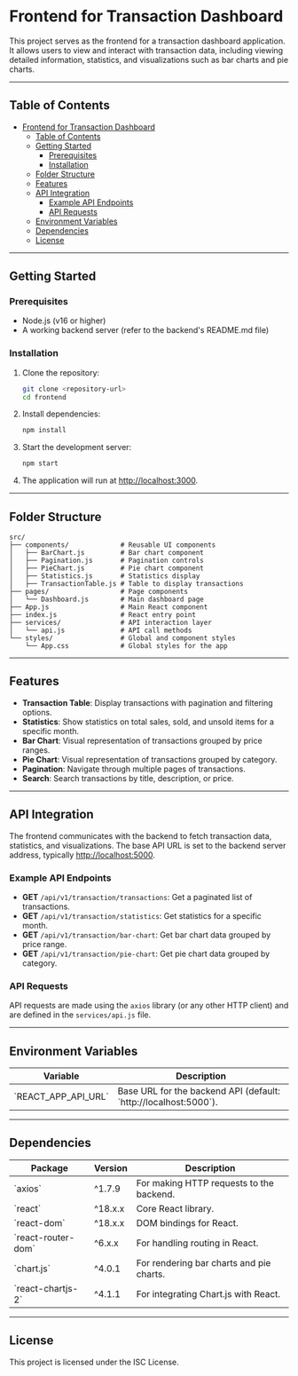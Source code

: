 # Frontend for Transaction Dashboard

This project serves as the frontend for a transaction dashboard application. It allows users to view and interact with transaction data, including viewing detailed information, statistics, and visualizations such as bar charts and pie charts.

---

## Table of Contents

- [Frontend for Transaction Dashboard](#frontend-for-transaction-dashboard)
  - [Table of Contents](#table-of-contents)
  - [Getting Started](#getting-started)
    - [Prerequisites](#prerequisites)
    - [Installation](#installation)
  - [Folder Structure](#folder-structure)
  - [Features](#features)
  - [API Integration](#api-integration)
    - [Example API Endpoints](#example-api-endpoints)
    - [API Requests](#api-requests)
  - [Environment Variables](#environment-variables)
  - [Dependencies](#dependencies)
  - [License](#license)

---

## Getting Started

### Prerequisites
- Node.js (v16 or higher)
- A working backend server (refer to the backend's README.md file)

### Installation
1. Clone the repository:
   ```bash
   git clone <repository-url>
   cd frontend
   ```
2. Install dependencies:
   ```bash
   npm install
   ```
3. Start the development server:
   ```bash
   npm start
   ```
4. The application will run at [http://localhost:3000](http://localhost:3000).

---

## Folder Structure

```
src/
├── components/             # Reusable UI components
│   ├── BarChart.js         # Bar chart component
│   ├── Pagination.js       # Pagination controls
│   ├── PieChart.js         # Pie chart component
│   ├── Statistics.js       # Statistics display
│   ├── TransactionTable.js # Table to display transactions
├── pages/                  # Page components
│   └── Dashboard.js        # Main dashboard page
├── App.js                  # Main React component
├── index.js                # React entry point
├── services/               # API interaction layer
│   └── api.js              # API call methods
└── styles/                 # Global and component styles
    └── App.css             # Global styles for the app
```

---

## Features

- **Transaction Table**: Display transactions with pagination and filtering options.
- **Statistics**: Show statistics on total sales, sold, and unsold items for a specific month.
- **Bar Chart**: Visual representation of transactions grouped by price ranges.
- **Pie Chart**: Visual representation of transactions grouped by category.
- **Pagination**: Navigate through multiple pages of transactions.
- **Search**: Search transactions by title, description, or price.

---

## API Integration

The frontend communicates with the backend to fetch transaction data, statistics, and visualizations. The base API URL is set to the backend server address, typically [http://localhost:5000](http://localhost:5000).

### Example API Endpoints
- **GET** `/api/v1/transaction/transactions`: Get a paginated list of transactions.
- **GET** `/api/v1/transaction/statistics`: Get statistics for a specific month.
- **GET** `/api/v1/transaction/bar-chart`: Get bar chart data grouped by price range.
- **GET** `/api/v1/transaction/pie-chart`: Get pie chart data grouped by category.

### API Requests
API requests are made using the `axios` library (or any other HTTP client) and are defined in the `services/api.js` file.

---

## Environment Variables

| Variable      | Description                               |
|---------------|-------------------------------------------|
| \`REACT_APP_API_URL\`  | Base URL for the backend API (default: \`http://localhost:5000\`). |

---

## Dependencies

| Package          | Version  | Description                              |
|------------------|----------|------------------------------------------|
| \`axios\`         | ^1.7.9   | For making HTTP requests to the backend. |
| \`react\`         | ^18.x.x  | Core React library.                      |
| \`react-dom\`     | ^18.x.x  | DOM bindings for React.                  |
| \`react-router-dom\` | ^6.x.x | For handling routing in React.          |
| \`chart.js\`      | ^4.0.1   | For rendering bar charts and pie charts. |
| \`react-chartjs-2\` | ^4.1.1  | For integrating Chart.js with React.     |

---

## License

This project is licensed under the ISC License.
